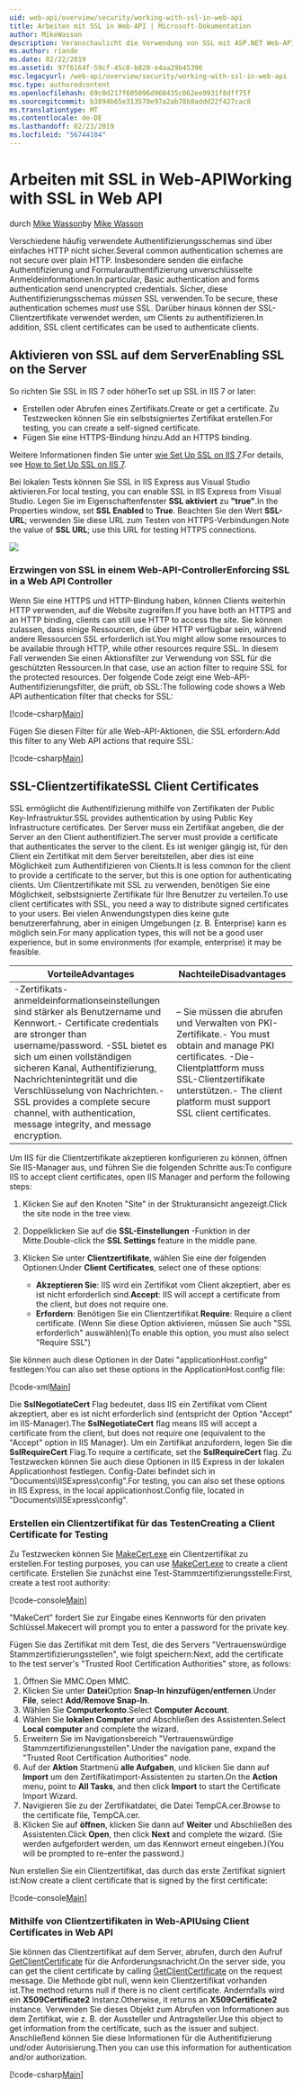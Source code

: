 ```yaml
---
uid: web-api/overview/security/working-with-ssl-in-web-api
title: Arbeiten mit SSL in Web-API | Microsoft-Dokumentation
author: MikeWasson
description: Veranschaulicht die Verwendung von SSL mit ASP.NET Web-API, einschließlich der Verwendung von SSL-Clientzertifikate.
ms.author: riande
ms.date: 02/22/2019
ms.assetid: 97f6164f-59cf-45c0-b820-e4aa29b45396
msc.legacyurl: /web-api/overview/security/working-with-ssl-in-web-api
msc.type: authoredcontent
ms.openlocfilehash: 69c0d217f605096d968435c062ee9931f8dff75f
ms.sourcegitcommit: b3894b65e313570e97a2ab78b8addd22f427cac8
ms.translationtype: MT
ms.contentlocale: de-DE
ms.lasthandoff: 02/23/2019
ms.locfileid: "56744104"
---
```

<a name="working-with-ssl-in-web-api"></a><span data-ttu-id="db5a4-103">Arbeiten mit SSL in Web-API</span><span class="sxs-lookup"><span data-stu-id="db5a4-103">Working with SSL in Web API</span></span>
====================
<span data-ttu-id="db5a4-104">durch [Mike Wasson](https://github.com/MikeWasson)</span><span class="sxs-lookup"><span data-stu-id="db5a4-104">by [Mike Wasson](https://github.com/MikeWasson)</span></span>

<span data-ttu-id="db5a4-105">Verschiedene häufig verwendete Authentifizierungsschemas sind über einfaches HTTP nicht sicher.</span><span class="sxs-lookup"><span data-stu-id="db5a4-105">Several common authentication schemes are not secure over plain HTTP.</span></span> <span data-ttu-id="db5a4-106">Insbesondere senden die einfache Authentifizierung und Formularauthentifizierung unverschlüsselte Anmeldeinformationen.</span><span class="sxs-lookup"><span data-stu-id="db5a4-106">In particular, Basic authentication and forms authentication send unencrypted credentials.</span></span> <span data-ttu-id="db5a4-107">Sicher, diese Authentifizierungsschemas *müssen* SSL verwenden.</span><span class="sxs-lookup"><span data-stu-id="db5a4-107">To be secure, these authentication schemes *must* use SSL.</span></span> <span data-ttu-id="db5a4-108">Darüber hinaus können der SSL-Clientzertifikate verwendet werden, um Clients zu authentifizieren.</span><span class="sxs-lookup"><span data-stu-id="db5a4-108">In addition, SSL client certificates can be used to authenticate clients.</span></span>

## <a name="enabling-ssl-on-the-server"></a><span data-ttu-id="db5a4-109">Aktivieren von SSL auf dem Server</span><span class="sxs-lookup"><span data-stu-id="db5a4-109">Enabling SSL on the Server</span></span>

<span data-ttu-id="db5a4-110">So richten Sie SSL in IIS 7 oder höher</span><span class="sxs-lookup"><span data-stu-id="db5a4-110">To set up SSL in IIS 7 or later:</span></span>

- <span data-ttu-id="db5a4-111">Erstellen oder Abrufen eines Zertifikats.</span><span class="sxs-lookup"><span data-stu-id="db5a4-111">Create or get a certificate.</span></span> <span data-ttu-id="db5a4-112">Zu Testzwecken können Sie ein selbstsigniertes Zertifikat erstellen.</span><span class="sxs-lookup"><span data-stu-id="db5a4-112">For testing, you can create a self-signed certificate.</span></span>
- <span data-ttu-id="db5a4-113">Fügen Sie eine HTTPS-Bindung hinzu.</span><span class="sxs-lookup"><span data-stu-id="db5a4-113">Add an HTTPS binding.</span></span>

<span data-ttu-id="db5a4-114">Weitere Informationen finden Sie unter [wie Set Up SSL on IIS 7](https://www.iis.net/learn/manage/configuring-security/how-to-set-up-ssl-on-iis).</span><span class="sxs-lookup"><span data-stu-id="db5a4-114">For details, see [How to Set Up SSL on IIS 7](https://www.iis.net/learn/manage/configuring-security/how-to-set-up-ssl-on-iis).</span></span>

<span data-ttu-id="db5a4-115">Bei lokalen Tests können Sie SSL in IIS Express aus Visual Studio aktivieren.</span><span class="sxs-lookup"><span data-stu-id="db5a4-115">For local testing, you can enable SSL in IIS Express from Visual Studio.</span></span> <span data-ttu-id="db5a4-116">Legen Sie im Eigenschaftenfenster **SSL aktiviert** zu **"true"**.</span><span class="sxs-lookup"><span data-stu-id="db5a4-116">In the Properties window, set **SSL Enabled** to **True**.</span></span> <span data-ttu-id="db5a4-117">Beachten Sie den Wert **SSL-URL**; verwenden Sie diese URL zum Testen von HTTPS-Verbindungen.</span><span class="sxs-lookup"><span data-stu-id="db5a4-117">Note the value of **SSL URL**; use this URL for testing HTTPS connections.</span></span>

![](working-with-ssl-in-web-api/_static/image1.png)

### <a name="enforcing-ssl-in-a-web-api-controller"></a><span data-ttu-id="db5a4-118">Erzwingen von SSL in einem Web-API-Controller</span><span class="sxs-lookup"><span data-stu-id="db5a4-118">Enforcing SSL in a Web API Controller</span></span>

<span data-ttu-id="db5a4-119">Wenn Sie eine HTTPS und HTTP-Bindung haben, können Clients weiterhin HTTP verwenden, auf die Website zugreifen.</span><span class="sxs-lookup"><span data-stu-id="db5a4-119">If you have both an HTTPS and an HTTP binding, clients can still use HTTP to access the site.</span></span> <span data-ttu-id="db5a4-120">Sie können zulassen, dass einige Ressourcen, die über HTTP verfügbar sein, während andere Ressourcen SSL erforderlich ist.</span><span class="sxs-lookup"><span data-stu-id="db5a4-120">You might allow some resources to be available through HTTP, while other resources require SSL.</span></span> <span data-ttu-id="db5a4-121">In diesem Fall verwenden Sie einen Aktionsfilter zur Verwendung von SSL für die geschützten Ressourcen.</span><span class="sxs-lookup"><span data-stu-id="db5a4-121">In that case, use an action filter to require SSL for the protected resources.</span></span> <span data-ttu-id="db5a4-122">Der folgende Code zeigt eine Web-API-Authentifizierungsfilter, die prüft, ob SSL:</span><span class="sxs-lookup"><span data-stu-id="db5a4-122">The following code shows a Web API authentication filter that checks for SSL:</span></span>

[!code-csharp[Main](working-with-ssl-in-web-api/samples/sample1.cs)]

<span data-ttu-id="db5a4-123">Fügen Sie diesen Filter für alle Web-API-Aktionen, die SSL erfordern:</span><span class="sxs-lookup"><span data-stu-id="db5a4-123">Add this filter to any Web API actions that require SSL:</span></span>

[!code-csharp[Main](working-with-ssl-in-web-api/samples/sample2.cs)]

## <a name="ssl-client-certificates"></a><span data-ttu-id="db5a4-124">SSL-Clientzertifikate</span><span class="sxs-lookup"><span data-stu-id="db5a4-124">SSL Client Certificates</span></span>

<span data-ttu-id="db5a4-125">SSL ermöglicht die Authentifizierung mithilfe von Zertifikaten der Public Key-Infrastruktur.</span><span class="sxs-lookup"><span data-stu-id="db5a4-125">SSL provides authentication by using Public Key Infrastructure certificates.</span></span> <span data-ttu-id="db5a4-126">Der Server muss ein Zertifikat angeben, die der Server an den Client authentifiziert.</span><span class="sxs-lookup"><span data-stu-id="db5a4-126">The server must provide a certificate that authenticates the server to the client.</span></span> <span data-ttu-id="db5a4-127">Es ist weniger gängig ist, für den Client ein Zertifikat mit dem Server bereitstellen, aber dies ist eine Möglichkeit zum Authentifizieren von Clients.</span><span class="sxs-lookup"><span data-stu-id="db5a4-127">It is less common for the client to provide a certificate to the server, but this is one option for authenticating clients.</span></span> <span data-ttu-id="db5a4-128">Um Clientzertifikate mit SSL zu verwenden, benötigen Sie eine Möglichkeit, selbstsignierte Zertifikate für Ihre Benutzer zu verteilen.</span><span class="sxs-lookup"><span data-stu-id="db5a4-128">To use client certificates with SSL, you need a way to distribute signed certificates to your users.</span></span> <span data-ttu-id="db5a4-129">Bei vielen Anwendungstypen dies keine gute benutzererfahrung, aber in einigen Umgebungen (z. B. Enterprise) kann es möglich sein.</span><span class="sxs-lookup"><span data-stu-id="db5a4-129">For many application types, this will not be a good user experience, but in some environments (for example, enterprise) it may be feasible.</span></span>

| <span data-ttu-id="db5a4-130">Vorteile</span><span class="sxs-lookup"><span data-stu-id="db5a4-130">Advantages</span></span> | <span data-ttu-id="db5a4-131">Nachteile</span><span class="sxs-lookup"><span data-stu-id="db5a4-131">Disadvantages</span></span> |
| --- | --- |
| <span data-ttu-id="db5a4-132">-Zertifikats-anmeldeinformationseinstellungen sind stärker als Benutzername und Kennwort.</span><span class="sxs-lookup"><span data-stu-id="db5a4-132">- Certificate credentials are stronger than username/password.</span></span> <span data-ttu-id="db5a4-133">-SSL bietet es sich um einen vollständigen sicheren Kanal, Authentifizierung, Nachrichtenintegrität und die Verschlüsselung von Nachrichten.</span><span class="sxs-lookup"><span data-stu-id="db5a4-133">- SSL provides a complete secure channel, with authentication, message integrity, and message encryption.</span></span> | <span data-ttu-id="db5a4-134">– Sie müssen die abrufen und Verwalten von PKI-Zertifikate.</span><span class="sxs-lookup"><span data-stu-id="db5a4-134">- You must obtain and manage PKI certificates.</span></span> <span data-ttu-id="db5a4-135">-Die-Clientplattform muss SSL-Clientzertifikate unterstützen.</span><span class="sxs-lookup"><span data-stu-id="db5a4-135">- The client platform must support SSL client certificates.</span></span> |

<span data-ttu-id="db5a4-136">Um IIS für die Clientzertifikate akzeptieren konfigurieren zu können, öffnen Sie IIS-Manager aus, und führen Sie die folgenden Schritte aus:</span><span class="sxs-lookup"><span data-stu-id="db5a4-136">To configure IIS to accept client certificates, open IIS Manager and perform the following steps:</span></span>

1. <span data-ttu-id="db5a4-137">Klicken Sie auf den Knoten "Site" in der Strukturansicht angezeigt.</span><span class="sxs-lookup"><span data-stu-id="db5a4-137">Click the site node in the tree view.</span></span>
2. <span data-ttu-id="db5a4-138">Doppelklicken Sie auf die **SSL-Einstellungen** -Funktion in der Mitte.</span><span class="sxs-lookup"><span data-stu-id="db5a4-138">Double-click the **SSL Settings** feature in the middle pane.</span></span>
3. <span data-ttu-id="db5a4-139">Klicken Sie unter **Clientzertifikate**, wählen Sie eine der folgenden Optionen:</span><span class="sxs-lookup"><span data-stu-id="db5a4-139">Under **Client Certificates**, select one of these options:</span></span> 

    - <span data-ttu-id="db5a4-140">**Akzeptieren Sie**: IIS wird ein Zertifikat vom Client akzeptiert, aber es ist nicht erforderlich sind.</span><span class="sxs-lookup"><span data-stu-id="db5a4-140">**Accept**: IIS will accept a certificate from the client, but does not require one.</span></span>
    - <span data-ttu-id="db5a4-141">**Erfordern**: Benötigen Sie ein Clientzertifikat.</span><span class="sxs-lookup"><span data-stu-id="db5a4-141">**Require**: Require a client certificate.</span></span> <span data-ttu-id="db5a4-142">(Wenn Sie diese Option aktivieren, müssen Sie auch "SSL erforderlich" auswählen)</span><span class="sxs-lookup"><span data-stu-id="db5a4-142">(To enable this option, you must also select "Require SSL")</span></span>

<span data-ttu-id="db5a4-143">Sie können auch diese Optionen in der Datei "applicationHost.config" festlegen:</span><span class="sxs-lookup"><span data-stu-id="db5a4-143">You can also set these options in the ApplicationHost.config file:</span></span>

[!code-xml[Main](working-with-ssl-in-web-api/samples/sample3.xml)]

<span data-ttu-id="db5a4-144">Die **SslNegotiateCert** Flag bedeutet, dass IIS ein Zertifikat vom Client akzeptiert, aber es ist nicht erforderlich sind (entspricht der Option "Accept" im IIS-Manager).</span><span class="sxs-lookup"><span data-stu-id="db5a4-144">The **SslNegotiateCert** flag means IIS will accept a certificate from the client, but does not require one (equivalent to the "Accept" option in IIS Manager).</span></span> <span data-ttu-id="db5a4-145">Um ein Zertifikat anzufordern, legen Sie die **SslRequireCert** Flag.</span><span class="sxs-lookup"><span data-stu-id="db5a4-145">To require a certificate, set the **SslRequireCert** flag.</span></span> <span data-ttu-id="db5a4-146">Zu Testzwecken können Sie auch diese Optionen in IIS Express in der lokalen Applicationhost festlegen. Config-Datei befindet sich in "Documents\IISExpress\config".</span><span class="sxs-lookup"><span data-stu-id="db5a4-146">For testing, you can also set these options in IIS Express, in the local applicationhost.Config file, located in "Documents\IISExpress\config".</span></span>

### <a name="creating-a-client-certificate-for-testing"></a><span data-ttu-id="db5a4-147">Erstellen ein Clientzertifikat für das Testen</span><span class="sxs-lookup"><span data-stu-id="db5a4-147">Creating a Client Certificate for Testing</span></span>

<span data-ttu-id="db5a4-148">Zu Testzwecken können Sie [MakeCert.exe](/windows/desktop/SecCrypto/makecert) ein Clientzertifikat zu erstellen.</span><span class="sxs-lookup"><span data-stu-id="db5a4-148">For testing purposes, you can use [MakeCert.exe](/windows/desktop/SecCrypto/makecert) to create a client certificate.</span></span> <span data-ttu-id="db5a4-149">Erstellen Sie zunächst eine Test-Stammzertifizierungsstelle:</span><span class="sxs-lookup"><span data-stu-id="db5a4-149">First, create a test root authority:</span></span>

[!code-console[Main](working-with-ssl-in-web-api/samples/sample4.cmd)]

<span data-ttu-id="db5a4-150">"MakeCert" fordert Sie zur Eingabe eines Kennworts für den privaten Schlüssel.</span><span class="sxs-lookup"><span data-stu-id="db5a4-150">Makecert will prompt you to enter a password for the private key.</span></span>

<span data-ttu-id="db5a4-151">Fügen Sie das Zertifikat mit dem Test, die des Servers "Vertrauenswürdige Stammzertifizierungsstellen", wie folgt speichern:</span><span class="sxs-lookup"><span data-stu-id="db5a4-151">Next, add the certificate to the test server's "Trusted Root Certification Authorities" store, as follows:</span></span>

1. <span data-ttu-id="db5a4-152">Öffnen Sie MMC.</span><span class="sxs-lookup"><span data-stu-id="db5a4-152">Open MMC.</span></span>
2. <span data-ttu-id="db5a4-153">Klicken Sie unter **Datei**Option **Snap-In hinzufügen/entfernen**.</span><span class="sxs-lookup"><span data-stu-id="db5a4-153">Under **File**, select **Add/Remove Snap-In**.</span></span>
3. <span data-ttu-id="db5a4-154">Wählen Sie **Computerkonto**.</span><span class="sxs-lookup"><span data-stu-id="db5a4-154">Select **Computer Account**.</span></span>
4. <span data-ttu-id="db5a4-155">Wählen Sie **lokalen Computer** und Abschließen des Assistenten.</span><span class="sxs-lookup"><span data-stu-id="db5a4-155">Select **Local computer** and complete the wizard.</span></span>
5. <span data-ttu-id="db5a4-156">Erweitern Sie im Navigationsbereich "Vertrauenswürdige Stammzertifizierungsstellen".</span><span class="sxs-lookup"><span data-stu-id="db5a4-156">Under the navigation pane, expand the "Trusted Root Certification Authorities" node.</span></span>
6. <span data-ttu-id="db5a4-157">Auf der **Aktion** Startmenü **alle Aufgaben**, und klicken Sie dann auf **Import** um den Zertifikatimport-Assistenten zu starten.</span><span class="sxs-lookup"><span data-stu-id="db5a4-157">On the **Action** menu, point to **All Tasks**, and then click **Import** to start the Certificate Import Wizard.</span></span>
7. <span data-ttu-id="db5a4-158">Navigieren Sie zu der Zertifikatdatei, die Datei TempCA.cer.</span><span class="sxs-lookup"><span data-stu-id="db5a4-158">Browse to the certificate file, TempCA.cer.</span></span>
8. <span data-ttu-id="db5a4-159">Klicken Sie auf **öffnen**, klicken Sie dann auf **Weiter** und Abschließen des Assistenten.</span><span class="sxs-lookup"><span data-stu-id="db5a4-159">Click **Open**, then click **Next** and complete the wizard.</span></span> <span data-ttu-id="db5a4-160">(Sie werden aufgefordert werden, um das Kennwort erneut eingeben.)</span><span class="sxs-lookup"><span data-stu-id="db5a4-160">(You will be prompted to re-enter the password.)</span></span>

<span data-ttu-id="db5a4-161">Nun erstellen Sie ein Clientzertifikat, das durch das erste Zertifikat signiert ist:</span><span class="sxs-lookup"><span data-stu-id="db5a4-161">Now create a client certificate that is signed by the first certificate:</span></span>

[!code-console[Main](working-with-ssl-in-web-api/samples/sample5.cmd)]

### <a name="using-client-certificates-in-web-api"></a><span data-ttu-id="db5a4-162">Mithilfe von Clientzertifikaten in Web-API</span><span class="sxs-lookup"><span data-stu-id="db5a4-162">Using Client Certificates in Web API</span></span>

<span data-ttu-id="db5a4-163">Sie können das Clientzertifikat auf dem Server, abrufen, durch den Aufruf [GetClientCertificate](https://msdn.microsoft.com/library/system.net.http.httprequestmessageextensions.getclientcertificate.aspx) für die Anforderungsnachricht.</span><span class="sxs-lookup"><span data-stu-id="db5a4-163">On the server side, you can get the client certificate by calling [GetClientCertificate](https://msdn.microsoft.com/library/system.net.http.httprequestmessageextensions.getclientcertificate.aspx) on the request message.</span></span> <span data-ttu-id="db5a4-164">Die Methode gibt null, wenn kein Clientzertifikat vorhanden ist.</span><span class="sxs-lookup"><span data-stu-id="db5a4-164">The method returns null if there is no client certificate.</span></span> <span data-ttu-id="db5a4-165">Andernfalls wird ein **X509Certificate2** Instanz.</span><span class="sxs-lookup"><span data-stu-id="db5a4-165">Otherwise, it returns an **X509Certificate2** instance.</span></span> <span data-ttu-id="db5a4-166">Verwenden Sie dieses Objekt zum Abrufen von Informationen aus dem Zertifikat, wie z. B. der Aussteller und Antragsteller.</span><span class="sxs-lookup"><span data-stu-id="db5a4-166">Use this object to get information from the certificate, such as the issuer and subject.</span></span> <span data-ttu-id="db5a4-167">Anschließend können Sie diese Informationen für die Authentifizierung und/oder Autorisierung.</span><span class="sxs-lookup"><span data-stu-id="db5a4-167">Then you can use this information for authentication and/or authorization.</span></span>

[!code-csharp[Main](working-with-ssl-in-web-api/samples/sample6.cs)]
